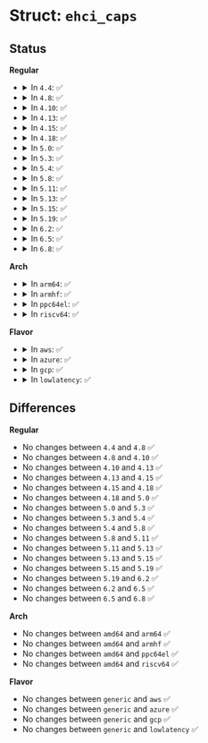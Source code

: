 # Struct: <code>ehci_caps</code>

## Status
<b>Regular</b>
<ul>
<li>
<details>
<summary>In <code>4.4</code>: ✅</summary>

```c
struct ehci_caps {
    u32 hc_capbase;
    u32 hcs_params;
    u32 hcc_params;
    u8 portroute[8];
};
```
</details>
</li>
<li>
<details>
<summary>In <code>4.8</code>: ✅</summary>

```c
struct ehci_caps {
    u32 hc_capbase;
    u32 hcs_params;
    u32 hcc_params;
    u8 portroute[8];
};
```
</details>
</li>
<li>
<details>
<summary>In <code>4.10</code>: ✅</summary>

```c
struct ehci_caps {
    u32 hc_capbase;
    u32 hcs_params;
    u32 hcc_params;
    u8 portroute[8];
};
```
</details>
</li>
<li>
<details>
<summary>In <code>4.13</code>: ✅</summary>

```c
struct ehci_caps {
    u32 hc_capbase;
    u32 hcs_params;
    u32 hcc_params;
    u8 portroute[8];
};
```
</details>
</li>
<li>
<details>
<summary>In <code>4.15</code>: ✅</summary>

```c
struct ehci_caps {
    u32 hc_capbase;
    u32 hcs_params;
    u32 hcc_params;
    u8 portroute[8];
};
```
</details>
</li>
<li>
<details>
<summary>In <code>4.18</code>: ✅</summary>

```c
struct ehci_caps {
    u32 hc_capbase;
    u32 hcs_params;
    u32 hcc_params;
    u8 portroute[8];
};
```
</details>
</li>
<li>
<details>
<summary>In <code>5.0</code>: ✅</summary>

```c
struct ehci_caps {
    u32 hc_capbase;
    u32 hcs_params;
    u32 hcc_params;
    u8 portroute[8];
};
```
</details>
</li>
<li>
<details>
<summary>In <code>5.3</code>: ✅</summary>

```c
struct ehci_caps {
    u32 hc_capbase;
    u32 hcs_params;
    u32 hcc_params;
    u8 portroute[8];
};
```
</details>
</li>
<li>
<details>
<summary>In <code>5.4</code>: ✅</summary>

```c
struct ehci_caps {
    u32 hc_capbase;
    u32 hcs_params;
    u32 hcc_params;
    u8 portroute[8];
};
```
</details>
</li>
<li>
<details>
<summary>In <code>5.8</code>: ✅</summary>

```c
struct ehci_caps {
    u32 hc_capbase;
    u32 hcs_params;
    u32 hcc_params;
    u8 portroute[8];
};
```
</details>
</li>
<li>
<details>
<summary>In <code>5.11</code>: ✅</summary>

```c
struct ehci_caps {
    u32 hc_capbase;
    u32 hcs_params;
    u32 hcc_params;
    u8 portroute[8];
};
```
</details>
</li>
<li>
<details>
<summary>In <code>5.13</code>: ✅</summary>

```c
struct ehci_caps {
    u32 hc_capbase;
    u32 hcs_params;
    u32 hcc_params;
    u8 portroute[8];
};
```
</details>
</li>
<li>
<details>
<summary>In <code>5.15</code>: ✅</summary>

```c
struct ehci_caps {
    u32 hc_capbase;
    u32 hcs_params;
    u32 hcc_params;
    u8 portroute[8];
};
```
</details>
</li>
<li>
<details>
<summary>In <code>5.19</code>: ✅</summary>

```c
struct ehci_caps {
    u32 hc_capbase;
    u32 hcs_params;
    u32 hcc_params;
    u8 portroute[8];
};
```
</details>
</li>
<li>
<details>
<summary>In <code>6.2</code>: ✅</summary>

```c
struct ehci_caps {
    u32 hc_capbase;
    u32 hcs_params;
    u32 hcc_params;
    u8 portroute[8];
};
```
</details>
</li>
<li>
<details>
<summary>In <code>6.5</code>: ✅</summary>

```c
struct ehci_caps {
    u32 hc_capbase;
    u32 hcs_params;
    u32 hcc_params;
    u8 portroute[8];
};
```
</details>
</li>
<li>
<details>
<summary>In <code>6.8</code>: ✅</summary>

```c
struct ehci_caps {
    u32 hc_capbase;
    u32 hcs_params;
    u32 hcc_params;
    u8 portroute[8];
};
```
</details>
</li>
</ul>
<b>Arch</b>
<ul>
<li>
<details>
<summary>In <code>arm64</code>: ✅</summary>

```c
struct ehci_caps {
    u32 hc_capbase;
    u32 hcs_params;
    u32 hcc_params;
    u8 portroute[8];
};
```
</details>
</li>
<li>
<details>
<summary>In <code>armhf</code>: ✅</summary>

```c
struct ehci_caps {
    u32 hc_capbase;
    u32 hcs_params;
    u32 hcc_params;
    u8 portroute[8];
};
```
</details>
</li>
<li>
<details>
<summary>In <code>ppc64el</code>: ✅</summary>

```c
struct ehci_caps {
    u32 hc_capbase;
    u32 hcs_params;
    u32 hcc_params;
    u8 portroute[8];
};
```
</details>
</li>
<li>
<details>
<summary>In <code>riscv64</code>: ✅</summary>

```c
struct ehci_caps {
    u32 hc_capbase;
    u32 hcs_params;
    u32 hcc_params;
    u8 portroute[8];
};
```
</details>
</li>
</ul>
<b>Flavor</b>
<ul>
<li>
<details>
<summary>In <code>aws</code>: ✅</summary>

```c
struct ehci_caps {
    u32 hc_capbase;
    u32 hcs_params;
    u32 hcc_params;
    u8 portroute[8];
};
```
</details>
</li>
<li>
<details>
<summary>In <code>azure</code>: ✅</summary>

```c
struct ehci_caps {
    u32 hc_capbase;
    u32 hcs_params;
    u32 hcc_params;
    u8 portroute[8];
};
```
</details>
</li>
<li>
<details>
<summary>In <code>gcp</code>: ✅</summary>

```c
struct ehci_caps {
    u32 hc_capbase;
    u32 hcs_params;
    u32 hcc_params;
    u8 portroute[8];
};
```
</details>
</li>
<li>
<details>
<summary>In <code>lowlatency</code>: ✅</summary>

```c
struct ehci_caps {
    u32 hc_capbase;
    u32 hcs_params;
    u32 hcc_params;
    u8 portroute[8];
};
```
</details>
</li>
</ul>

## Differences
<b>Regular</b>
<ul>
<li>
No changes between <code>4.4</code> and <code>4.8</code> ✅
</li>
<li>
No changes between <code>4.8</code> and <code>4.10</code> ✅
</li>
<li>
No changes between <code>4.10</code> and <code>4.13</code> ✅
</li>
<li>
No changes between <code>4.13</code> and <code>4.15</code> ✅
</li>
<li>
No changes between <code>4.15</code> and <code>4.18</code> ✅
</li>
<li>
No changes between <code>4.18</code> and <code>5.0</code> ✅
</li>
<li>
No changes between <code>5.0</code> and <code>5.3</code> ✅
</li>
<li>
No changes between <code>5.3</code> and <code>5.4</code> ✅
</li>
<li>
No changes between <code>5.4</code> and <code>5.8</code> ✅
</li>
<li>
No changes between <code>5.8</code> and <code>5.11</code> ✅
</li>
<li>
No changes between <code>5.11</code> and <code>5.13</code> ✅
</li>
<li>
No changes between <code>5.13</code> and <code>5.15</code> ✅
</li>
<li>
No changes between <code>5.15</code> and <code>5.19</code> ✅
</li>
<li>
No changes between <code>5.19</code> and <code>6.2</code> ✅
</li>
<li>
No changes between <code>6.2</code> and <code>6.5</code> ✅
</li>
<li>
No changes between <code>6.5</code> and <code>6.8</code> ✅
</li>
</ul>
<b>Arch</b>
<ul>
<li>
No changes between <code>amd64</code> and <code>arm64</code> ✅
</li>
<li>
No changes between <code>amd64</code> and <code>armhf</code> ✅
</li>
<li>
No changes between <code>amd64</code> and <code>ppc64el</code> ✅
</li>
<li>
No changes between <code>amd64</code> and <code>riscv64</code> ✅
</li>
</ul>
<b>Flavor</b>
<ul>
<li>
No changes between <code>generic</code> and <code>aws</code> ✅
</li>
<li>
No changes between <code>generic</code> and <code>azure</code> ✅
</li>
<li>
No changes between <code>generic</code> and <code>gcp</code> ✅
</li>
<li>
No changes between <code>generic</code> and <code>lowlatency</code> ✅
</li>
</ul>
